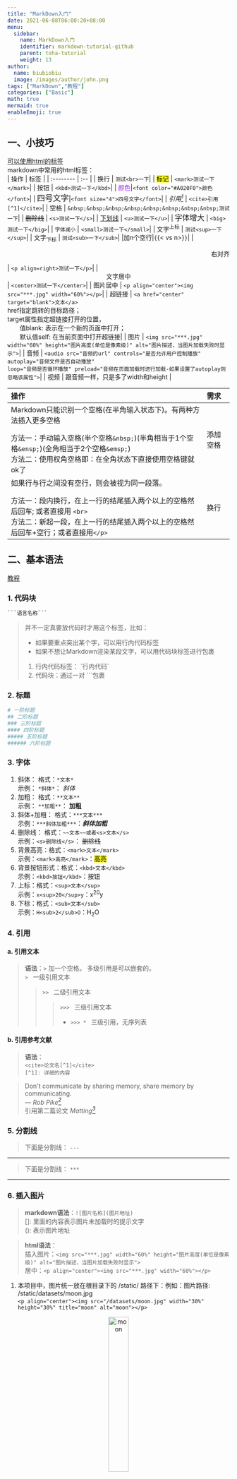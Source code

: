 ```yaml
---
title: "MarkDown入门"
date: 2021-06-08T06:00:20+08:00
menu:
  sidebar:
    name: MarkDown入门
    identifier: markdown-tutorial-github
    parent: toha-tutorial
    weight: 13
author:
  name: biubiobiu
  image: /images/author/john.png
tags: ["MarkDown","教程"]
categories: ["Basic"]
math: true
mermaid: true
enableEmoji: true
---
```


## 一、小技巧

<a href="https://www.w3school.com.cn/tags/index.asp" target="blank">可以使用html的标签</a>  
markdown中常用的html标签：  
| 操作 | 标签 |
| :-------- | :-- |
| 换行 | `测试<br>一下`|
| <mark>标记</mark> | `<mark>测试一下</mark>`|
| <kbd>按钮</kbd> | `<kbd>测试一下</kbd>`|
| <font color="#A020F0">颜色</font>|`<font color="#A020F0">颜色</font>`|
| <font size="4">四号文字</font>|`<font size="4">四号文字</font>`|
| <cite>引用[^1]</cite> | `<cite>引用[^1]</cite>`|
| 空格 | `&nbsp;&nbsp;&nbsp;&nbsp;&nbsp;&nbsp;&nbsp;&nbsp;测试一下`|
| <s>删除线</s> | `<s>测试一下</s>`|
| <u>下划线</u> | `<u>测试一下</u>`|
| <big>字体增大</big> | `<big>测试一下</big>`|
| <small>字体减小</small> | `<small>测试一下</small>`|
| 文字<sup>上标</sup> | `测试<sup>一下</sup>`|
| 文字<sub>下标</sub> | `测试<sub>一下</sub>`|
|加n个空行|`{`{< vs n>}`}`|
| <p align=right>右对齐</p>| `<p align=right>测试一下</p>`|
| <center>文字居中</center> | `<center>测试一下</center>`|
| 图片居中 | `<p align="center"><img src="***.jpg" width="60%"></p>`|
| 超链接 | `<a href="center" target="blank">文本</a>` <br> href指定跳转的目标路径；<br>target属性指定超链接打开的位置，<br>　　值blank: 表示在一个新的页面中打开；<br>　　默认值self: 在当前页面中打开超链接|
| 图片 | `<img src="***.jpg" width="60%" height="图片高度(单位是像素级)" alt="图片描述，当图片加载失败时显示">`|
| 音频 | `<audio src="音频的url" controls="是否允许用户控制播放" autoplay="音频文件是否自动播放" `<br>`loop="音频是否循环播放" preload="音频在页面加载时进行加载-如果设置了autoplay则忽略该属性">`|
| 视频 | 跟音频一样，只是多了width和height |

| 操作 | 需求 |
| :-- | :-- |
| Markdown只能识别一个空格(在半角输入状态下)。有两种方法插入更多空格</p> 方法一：手动输入空格(半个空格`&nbsp;`)(半角相当于1个空格`&ensp;`)(全角相当于2个空格`&emsp;`) <br> 方法二：使用权角空格即：在全角状态下直接使用空格键就ok了  | 添加空格 |
| 如果行与行之间没有空行，则会被视为同一段落。</p> 方法一：段内换行，在上一行的结尾插入两个以上的空格然后回车; 或者直接用 `<br>` <br>方法二：新起一段，在上一行的结尾插入两个以上的空格然后回车+空行；或者直接用`</p>`| 换行 |



## 二、基本语法

<a href="https://www.runoob.com/markdown/md-tutorial.html" target="blank">教程</a>  

### 1. 代码块

```python
​```语言名称```
```

> 并不一定真要放代码时才用这个标签，比如：
>* 如果要重点突出某个字，可以用行内代码标签
>* 如果不想让Markdown渲染某段文字，可以用代码块标签进行包裹 
> 
> 1. 行内代码标签： \`行内代码\`
> 2. 代码块：通过一对 ```包裹


### 2. 标题

```python
# 一阶标题 
## 二阶标题 
### 三阶标题 
#### 四阶标题 
##### 五阶标题
###### 六阶标题
```

### 3. 字体

1. 斜体： 格式：`*文本*` </br>  示例： `*斜体*`： *斜体*
2. 加粗： 格式：`**文本**` </br> 示例： `**加粗**`： **加粗**
3. 斜体+加粗： 格式：`***文本***` </br> 示例：`***斜体加粗***`：***斜体加粗***
4. 删除线： 格式：`~~文本~~或者<s>文本</s>` </br> 示例：`<s>删除线</s>`： <s>删除线</s>
5. 背景高亮：格式：`<mark>文本</mark>` </br> 示例：`<mark>高亮</mark>`：<mark>高亮</mark>
6. 背景按钮形式：格式：`<kbd>文本</kbd>` </br> 示例：`<kbd>按钮</kbd>`：<kbd>按钮</kbd>
7. 上标：格式：`<sup>文本</sup>` </br> 示例：`x<sup>20</sup>y`：x<sup>20</sup>y
8. 下标：格式：`<sub>文本</sub>` </br> 示例：`H<sub>2</sub>O`：H<sub>2</sub>O


### 4. 引用

#### a. 引用文本

> **语法**：`>` 加一个空格。 多级引用是可以嵌套的。<br>
> `> ` 一级引用文本 <br>
>> `>> ` 二级引用文本 <br>
>>> `>>> ` 三级引用文本 <br>
>>>* `>>> * ` 三级引用，无序列表 <br>

#### b. 引用参考文献

> **语法**：<br>
> `<cite>论文名[^1]</cite>` <br>
> `[^1]: 详细的内容` <br>

> Don't communicate by sharing memory, share memory by communicating.</br>
> — <cite>Rob Pike[^2]</cite> </br> 引用第二篇论文 <cite>Matting[^3]</cite>


[^1]: 测试
[^2]: The above quote is excerpted from Rob Pike's [talk](https://www.youtube.com/watch?v=PAAkCSZUG1c) during Gopherfest, November 18, 2015.
[^3]: 这是第二个引用的详细内容



### 5. 分割线

> 下面是分割线： `---`

---

> 下面是分割线： `***`

***


### 6. 插入图片

> **markdown语法**：`![图片名称](图片地址)` </br>
> []: 里面的内容表示图片未加载时的提示文字 </br>
> (): 表示图片地址 </br>

> **html语法**：</br>
> 插入图片：`<img src="***.jpg" width="60%" height="图片高度(单位是像素级)" alt="图片描述，当图片加载失败时显示">` </br>
> 居中：`<p align="center"><img src="***.jpg" width="60%"></p>` </br>

1. 本项目中，图片统一放在根目录下的 /static/ 路径下：例如：图片路径: /static/datasets/moon.jpg</br>
`<p align="center"><img src="/datasets/moon.jpg" width="30%" height="30%" title="moon" alt="moon"></p>` </br>
<p align="center"><img src="/datasets/moon.jpg" width="30%" height="30%" title="moon" alt="moon"></p>

2. 如果图片与本文放在同一个路径下，例如：图片路径: /content/posts/***/moon.jpg </br>
`<p align="center"><img src="/zh-cn/posts/***/moon.jpg" width="30%" height="30%" title="moon" alt="moon"></p>` </br>
<p align="center"><img src="/zh-cn/posts/toha-tutorial/datasets/toha/moon.jpg" width="30%" height="30%" title="moon" alt="moon"></p>

---
> 图文混排  
```
左图右文，例如：
<p>  
<img src="/datasets/moon.jpg" width="30%" height="30%" align="left" />  
文字在右边，图片在左边。文字在右边，图片在左边。文字在右边，图片在左边。文字在右边，图片在左边。文字在右边，图片在左边。文字在右边，图片在左边。  
</p>  
```
> 左文右图  
<p>  
<img src="https://img2.baidu.com/it/u=638285213,1746517464&fm=253&fmt=auto&app=120&f=JPEG?w=1422&h=800" width="50%" height="50%" align="left" />  
文字在右边，图片在左边。文字在右边，图片在左边。文字在右边，图片在左边。文字在右边，图片在左边。文字在右边，图片在左边。文字在右边，图片在左边。文字在右边，图片在左边。文字在右边，图片在左边。文字在右边，图片在左边。文字在右边，图片在左边。文字在右边，图片在左边。文字在右边，图片在左边。  文字在右边，图片在左边。文字在右边，图片在左边。文字在右边，图片在左边。文字在右边，图片在左边。文字在右边，图片在左边。文字在右边，图片在左边。  文字在右边，图片在左边。文字在右边，图片在左边。文字在右边，图片在左边。
</p>  

---

### 7. 多媒体

> 视频语法：`{`{< video src="/videos/sample.mp4" >}`}`  
```
这个没啥用：
<video id="video" controls="" preload="none" poster="封面图链接"><source id="mp4" src="视频地址" type="video/mp4"></video>

这个有用：
{ {< video src="/videos/sample.mp4" >} }
```
{{< video src="/videos/sample.mp4" >}}

<!-- markdown-link-check-disable-next-line -->
Video by [Rahul Sharma](https://www.pexels.com/@rahul-sharma-493988) from [Pexels](https://www.pexels.com).


> 音频：
```
<audio id="audio" controls="" preload="none"><source id="mp3" src="音频地址"></audio>
```


### 8. 超链接

> **markdown语法**：`[描述](https://xxxx.com)`  
如果让项目默认：点击超链接，重新打开网页。  
可以在 themes/toha/layouts/_default/baseof.html 中的`<head>中添加<base target="_blank">`  

> **html语法**：`<a href="目标路径" target="blank">文本</a>`

1. 本项目的地址，例如本地地址: /content/posts/***/latax_formula.zh-cn.md
例如：`<a href="/zh-cn/posts/***/latax_formula" target="bland">katex</a>` </br>
<a href="/zh-cn/posts/toha-tutorial/latax_formula" target="bland">本地路径：katex</a>

2. 外网地址，例如：`<a href="https://www.baidu.com/" target="blank">百度一下</a>`</br>
<a href="https://www.baidu.com/" target="blank">百度一下</a>


### 9. 表格

> `语法：` <br>
> `|表头|表头|表头|` <br>
> `|:--|:--:|--:|` <br>
> `|内容|内容|内容|` <br>
> `|内容|内容|内容|` <br>


| 表头 | 表头 | 表头 |
| :--- | :--: | ---: |
| 内容 | 内容 | 内容 |
| 内容 | 内容 | 内容 |

### 10. 列表

#### a. 无序列表

> `markdown语法：`<br>
> `- 列表内容` <br>
> `+ 列表内容` <br>
> `* 列表内容` <br>


+ 效果一样   

  - 二级

    + 三级

      * 四级

> `html语法：太复杂` <br>
> `<ul><li>内容</li></ul>`
```
<ul> 
  <li>书籍
    <ul>
      <li>道德经</li>
    </ul>
  </li>
</ul>
```
效果：<br>
<ul> 
  <li>书籍
    <ul>
      <li>道德经</li>
    </ul>
  </li>
</ul>


#### b. 有序列表

> `markdown语法：数字加点，加空格`<br>
> `例如：1. 有序列表内容` <br>


1. 一级有序列表内容
   1. 二级有序列表
      1. 三级有序列表
         1. 四级有序列表
2. 一级有序列表内容

> `html语法：太复杂` <br>
> `用 <ol></ol> 和 <li></li>` <br>
```
<ol> 
  <li>书籍
    <ol>
      <li>道德经</li>
    </ol>
  </li>
</ol>
```
效果：<br>
<ol> 
  <li>书籍
    <ol>
      <li>道德经</li>
    </ol>
  </li>
</ol>

### 11. 流程图

```python
st=>start: 开始
```
跳转到：<a href="#三流程图">三、流程图</a>


### 12. 注释

被注释的文字不会显示出来。

> html注释：`<!-- this is a comment -->` <br>
> 例如：<br>
`<!--`<br>
`我是多行`<br>
`段落注释`<br>
`渲染时不会显示`<br>
`-->`<br>


> html标签：`style='display: none'`

> markdown注释：`[](注释内容，渲染时不会显示)`

### 13. 特殊字符

|特殊字符|语法|字符|
|:--|:--|:--|
|空格符| `&nbsp;` |&nbsp;|
|小于号| `&lt;` |&lt;|
|大于号| `&gt;` |&gt;|
|和号| `&amp;` |&amp;|
|人民币| `&yen;` |&yen;|
|版权| `&copy;` |&copy;|
|注册商标| `&reg;` |&reg;|
|摄氏度| `&deg;` |&deg;|
|正负号| `&plusmn;` |&plusmn;|
|乘号| `&times;` |&times;|
|除号| `&divide;` |&divide;|
|平方（上标²）| `&sup2;` |&sup2;|
|立方（上标³）| `&sup3;` |&sup3;|


### 14. 公式

markdown的公式: 可以使用两个美元符 `$$` 包裹 TeX 或 LaTeX 格式的数学公式来实现。提交后，问答和文章页会根据需要加载 Mathjax 对数学公式进行渲染，例如：

<a href="https://katex.org/docs/supported.html" target="blank">公式katex文档</a>  

|序号|大写|大写|小写|小写|英文|英语音标注音|汉语名称|常用指代意义|
|:--:|:--:|:--|:--:|:--|:--|:--|:--:|:--|
|1|$$\Alpha$$|\Alpha|$$\alpha$$|\alpha|alpha|/'ælfə/|阿尔法|角度、系数、角加速度、第一个、电离度、转化率|
|2|$$\Beta$$|\Beta|$$\beta$$|\beta|beta|/'beɪtə/|贝塔|角度、系数、磁通系数|
|3|$$\Gamma$$|\Gamma|$$\gamma$$|\gamma|gamma|/'gæmə/|伽玛|电导系数、角度、比热容比|
|4|$$\Delta$$|\Delta|$$\delta$$|\delta|delta|/'deltə/|德尔塔|变化量、焓变、熵变、屈光度、一元二次方程中的判别式、化学位移|
|5|$$\Epsilon$$|\Epsilon|$$\epsilon, \varepsilon$$|\epsilon, \varepsilon|epsilon|/'epsɪlɒn/|艾普西隆|对数之基数、介电常数、电容率、应变|
|6|$$\Zeta$$|\Zeta|$$\zeta$$|\zeta|zeta|/'zi:tə/|泽塔|系数、方位角、阻抗、相对黏度|
|7|$$\Eta$$|\Eta|$$\eta$$|\eta|eta|/'i:tə/|伊塔|迟滞系数、机械效率|
|8|$$\Theta$$|\Theta|$$\theta, \vartheta$$|\theta, \vartheta|theta|/'θi:tə/|西塔|温度、角度|
|9|$$\Iota$$|\Iota|$$\iota$$|\iota|iota|/aɪ'əʊtə/|约(yāo)塔|微小、一点|
|10|$$\Kappa$$|\Kappa|$$\kappa, \varkappa$$|\kappa, \varkappa|kappa|/'kæpə/|卡帕|介质常数、绝热指数|
|11|$$\Lambda$$|\Lambda|$$\lambda$$|\lambda|lambda|/'læmdə/|拉姆达|波长、体积、导热系数|
|12|$$\Mu$$|\Mu|$$\mu$$|\mu|mu|/mju:/|谬|磁导率、微、动摩擦系（因）数、流体动力黏度、货币单位、莫比乌斯函数|
|13|$$\Nu$$|\Nu|$$\nu$$|\nu|nu|/nju:/|纽|磁阻系数、流体运动粘度、光波频率、化学计量数|
|14|$$\Xi$$|\Xi|$$\xi$$|\xi|xi|/ksi/|克西|随机变量、（小）区间内的一个未知特定值|
|15|$$\Omicron$$|\Omicron|$$\omicron$$|\omicron|omicron|/əuˈmaikrən/|奥米克戎|高阶无穷小函数|
|16|$$\Pi$$|\Pi|$$\pi, \varpi$$|\pi, \varpi|pi|/paɪ/|派|圆周率、π(n)表示不大于n的质数个数、连乘|
|17|$$\Rho$$|\Rho|$$\rho, \varrho$$|\rho, \varrho|rho|/rəʊ/|柔|电阻率、柱坐标和极坐标中的极径、密度、曲率半径|
|18|$$\Sigma$$|\Sigma|$$\sigma, \varsigma$$|\sigma, \varsigma|sigma|/'sɪɡmə/|西格马|总和、表面密度、跨导、应力、电导率|
|19|$$\Tau$$|\Tau|$$\tau$$|\tau|tau|/taʊ/|陶|时间常数、切应力、2π（两倍圆周率）|
|20|$$\Upsilon$$|\Upsilon|$$\upsilon$$|\upsilon|upsilon|/ˈipsɪlon/|宇普西隆 |位移|
|21|$$\Phi$$|\Phi|$$\phi, \varphi$$|\phi, \varphi|phi|/faɪ/|斐|磁通量、电通量、角、透镜焦度、热流量、电势、直径、欧拉函数、相位、孔隙度|
|22|$$\Chi$$|\Chi|$$\chi$$|\chi|chi|/kaɪ/|希 /恺|统计学中有卡方(χ^2)分布|
|23|$$\Psi$$|\Psi|$$\psi$$|\psi|psi|/psaɪ/|普西|角速、介质电通量、ψ函数、磁链|
|24|$$\Omega$$|\Omega|$$\omega$$|\omega|omega|/'əʊmɪɡə/|欧米伽|欧姆、角速度、角频率、交流电的电角度、化学中的质量分数、有机物的不饱和度|

{{< vs 2>}}

我是一个公式 `$$\Gamma(n) = (n-1)!$$`：$$\Gamma(n) = (n-1)!$$

Block math: `$$ \varphi = 1+\frac{1} {1+\frac{1} {1+\frac{1} {1+\cdots} } } $$`
$$
 \varphi = 1+\frac{1} {1+\frac{1} {1+\frac{1} {1+\cdots} } } 
$$

`$$\alpha = \frac a b$$`: 
$$\alpha = \frac a b$$

### 15. 切割成列

这个主题支持将页面分割成尽可能多的列。

```markdown
{< split 6 6>}
```

### 16. 任务清单

> 语法实例 <br>
`- [ ] 未完成` <br>
`- [x] 已完成` <br>

- [ ] 未完成
- [x] 已完成

### 17. Markdown 变量

> Markdown中文持变量定义和变量引用，且支持中文。一处定义，处处使用，而且方便，统一修改。<br>
语法：<br>
步骤1：定义链接：`[百度]:https://www.baidu.com`  
步骤2：引用链接：`[自定义文本][百度]`  


[百度]:https://www.baidu.com

[自定义文本][百度]  

### 18. Markdown 锚点
> 场景：现在在写一篇博客，内容牵涉到以前的博文或者博文前面的章节。想设置一个超链接，跳转到前面博文的具体位置。  
> 步骤一： 在 需要跳至的位置 设置锚点(或者是前面的 标题)：`<a id="锚点1-id">跳到此处</a>`  
> 步骤二： 从该位置调到 锚点位置：`<a href="#锚点1-id">请看前博文</a>`  

例如：Markdown语法，参考：<a href="#二基本语法">基本语法</a>



## 三、流程图

### 1、设置
要是用流程图时，需要添加：`mermaid: true`

```python
title: "Mermaid Support"
date: 2022-03-14T06:15:35+06:00
menu:
  sidebar:
    name: Mermaid
    identifier: writing-post-mermaid
    parent: writing-post
    weight: 60
mermaid: true
```
### 2、语法
{{< alert type="info">}}
`{`{< mermaid align="left" >}`}`<br>
內容<br>
`{`{< /mermaid >}`}`

参数：
1. `align`：让您将图表对齐到左边、右边或中间(left, right, center)。默认对齐方式为居中。
2. `background`：让您更改图表的背景颜色。

{{< /alert >}}

### 3、实例
#### 1）Graph
`[]`：表示矩形框 <br>
`()`：表示圆角矩形框<br>
`{}`：表示菱形框<br>

```
`{`{< mermaid align="left" >}}
graph LR;
    A[Hard edge] -->|Link text| B(Round edge)
    B --> C{Decision}
    C -->|One| D[Result one]
    C -->|Two| E[Result two]
`{`{< /mermaid >}}
```

{{< mermaid align="left" >}}
graph LR;
    A[Hard edge] -->|Link text| B(Round edge)
    B --> C{Decision}
    C -->|One| D[Result one]
    C -->|Two| E[Result two]
{{< /mermaid >}}

#### b）序列图(Sequence Diagram)
```
`{`{< mermaid >}}
sequenceDiagram
    participant Alice
    participant Bob
    Alice->>John: Hello John, how are you?
    loop Healthcheck
        John->>John: Fight against hypochondria
    end
    Note right of John: Rational thoughts <br/>prevail!
    John-->>Alice: Great!
    John->>Bob: How about you?
    Bob-->>John: Jolly good!
`{`{< /mermaid >}}
```

{{< mermaid >}}
sequenceDiagram
    participant Alice
    participant Bob
    Alice->>John: Hello John, how are you?
    loop Healthcheck
        John->>John: Fight against hypochondria
    end
    Note right of John: Rational thoughts <br/>prevail!
    John-->>Alice: Great!
    John->>Bob: How about you?
    Bob-->>John: Jolly good!
{{< /mermaid >}}

#### c）甘特图 (Gantt diagram)

```
`{`{< mermaid >}}
gantt
  dateFormat  YYYY-MM-DD
  title Adding GANTT diagram to mermaid
  excludes weekdays 2014-01-10

section A section
  Completed task            :done,    des1, 2014-01-06,2014-01-08
  Active task               :active,  des2, 2014-01-09, 3d
  Future task               :         des3, after des2, 5d
  Future task2               :         des4, after des3, 5d
`{`{< /mermaid >}}
```

{{< mermaid >}}
gantt
  dateFormat  YYYY-MM-DD
  title Adding GANTT diagram to mermaid
  excludes weekdays 2014-01-10

section A section
  Completed task            :done,    des1, 2014-01-06,2014-01-08
  Active task               :active,  des2, 2014-01-09, 3d
  Future task               :         des3, after des2, 5d
  Future task2               :         des4, after des3, 5d
{{< /mermaid >}}


#### 4）类图(class diagram)
```
`{`{< mermaid >}}
classDiagram
  Class01 <|-- AveryLongClass : Cool
  Class03 *-- Class04
  Class05 o-- Class06
  Class07 .. Class08
  Class09 --> C2 : Where am i?
  Class09 --* C3
  Class09 --|> Class07
  Class07 : equals()
  Class07 : Object[] elementData
  Class01 : size()
  Class01 : int chimp
  Class01 : int gorilla
  Class08 <--> C2: Cool label
`{`{< /mermaid >}}
```

{{< mermaid >}}
classDiagram
  Class01 <|-- AveryLongClass : Cool
  Class03 *-- Class04
  Class05 o-- Class06
  Class07 .. Class08
  Class09 --> C2 : Where am i?
  Class09 --* C3
  Class09 --|> Class07
  Class07 : equals()
  Class07 : Object[] elementData
  Class01 : size()
  Class01 : int chimp
  Class01 : int gorilla
  Class08 <--> C2: Cool label
{{< /mermaid >}}

#### 5）git图(git graph)
```
`{`{< mermaid background="black" align="right" >}}
gitGraph:
options
{
    "nodeSpacing": 150,
    "nodeRadius": 10
}
end
commit
branch newbranch
checkout newbranch
commit
commit
checkout master
commit
commit
merge newbranch
`{`{< /mermaid >}}
```

{{< mermaid background="black" align="right" >}}
gitGraph:
options
{
    "nodeSpacing": 150,
    "nodeRadius": 10
}
end
commit
branch newbranch
checkout newbranch
commit
commit
checkout master
commit
commit
merge newbranch
{{< /mermaid >}}

#### 6）ER图(ER Diagram)
```
`{`{< mermaid >}}
erDiagram
    CUSTOMER ||--o{ ORDER : places
    ORDER ||--|{ LINE-ITEM : contains
    CUSTOMER }|..|{ DELIVERY-ADDRESS : uses
`{`{< /mermaid >}}
```

{{< mermaid >}}
erDiagram
    CUSTOMER ||--o{ ORDER : places
    ORDER ||--|{ LINE-ITEM : contains
    CUSTOMER }|..|{ DELIVERY-ADDRESS : uses
{{< /mermaid >}}
